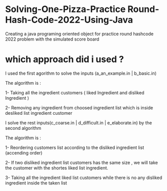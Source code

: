 # Solving-One-Pizza-Practice Round-Hash-Code-2022-Using-Java

Creating a java programing oriented object for practice round hashcode 2022 problem with the simulated score board

# which approach did i used ?

I used the first agorithm to solve the inputs (a_an_example.in | b_basic.in)

The algorithm is :

1- Taking all the ingredient customers ( liked Ingredient and disliked Ingredient )

2- Removing any ingredient from choosed ingredient list which is inside desliked list ingredient customer

I solve the rest inputs(c_coarse.in | d_difficult.in | e_elaborate.in) by the second algorithm

The algorithm is :

1- Reordering customers list according to the disliked ingredient list (accending order)

2- If two disliked ingredient list customers has the same size , we will take the customer with the shortes liked list ingredient.

3- Taking all the ingredient liked list customers while there is no any disliked ingredient inside the taken list
